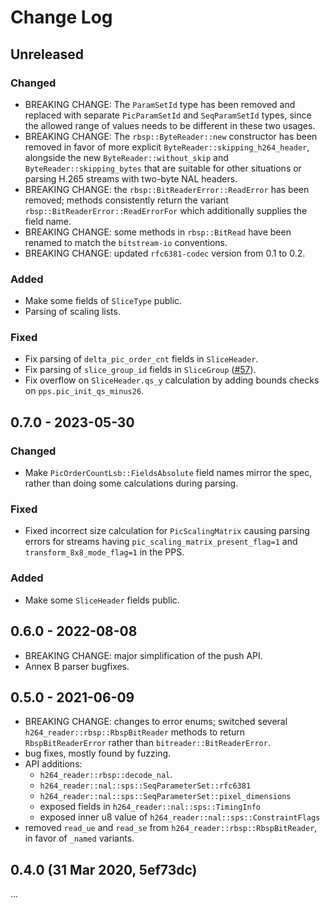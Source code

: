 # Change Log

## Unreleased

### Changed

*   BREAKING CHANGE: The `ParamSetId` type has been removed and replaced with separate `PicParamSetId` and
    `SeqParamSetId` types, since the allowed range of values needs to be different in these two usages.
*   BREAKING CHANGE: The `rbsp::ByteReader::new` constructor has been removed in favor of more explicit
    `ByteReader::skipping_h264_header`, alongside the new `ByteReader::without_skip` and `ByteReader::skipping_bytes`
    that are suitable for other situations or parsing H.265 streams with two-byte NAL headers.
*   BREAKING CHANGE: the `rbsp::BitReaderError::ReadError` has been removed; methods consistently return
    the variant `rbsp::BitReaderError::ReadErrorFor` which additionally supplies the field name.
*   BREAKING CHANGE: some methods in `rbsp::BitRead` have been renamed to match the `bitstream-io` conventions.
*   BREAKING CHANGE: updated `rfc6381-codec` version from 0.1 to 0.2.

### Added

*   Make some fields of `SliceType` public.
*   Parsing of scaling lists.

### Fixed

*   Fix parsing of `delta_pic_order_cnt` fields in `SliceHeader`.
*   Fix parsing of `slice_group_id` fields in `SliceGroup` ([#57](https://github.com/dholroyd/h264-reader/issues/57)).
*   Fix overflow on `SliceHeader.qs_y` calculation by adding bounds checks on `pps.pic_init_qs_minus26`.

## 0.7.0 - 2023-05-30

### Changed
*   Make `PicOrderCountLsb::FieldsAbsolute` field names mirror the spec, rather than doing some calculations during
    parsing.

### Fixed
*   Fixed incorrect size calculation for `PicScalingMatrix` causing parsing errors for streams having
    `pic_scaling_matrix_present_flag=1` and `transform_8x8_mode_flag=1` in the PPS.

### Added
*   Make some `SliceHeader` fields public.

## 0.6.0 - 2022-08-08

*   BREAKING CHANGE: major simplification of the push API.
*   Annex B parser bugfixes.

## 0.5.0 - 2021-06-09

*   BREAKING CHANGE: changes to error enums; switched several
    `h264_reader::rbsp::RbspBitReader` methods to return `RbspBitReaderError`
    rather than `bitreader::BitReaderError`.
*   bug fixes, mostly found by fuzzing.
*   API additions:
    *   `h264_reader::rbsp::decode_nal`.
    *   `h264_reader::nal::sps::SeqParameterSet::rfc6381`
    *   `h264_reader::nal::sps::SeqParameterSet::pixel_dimensions`
    *   exposed fields in `h264_reader::nal::sps::TimingInfo`
    *   exposed inner u8 value of `h264_reader::nal::sps::ConstraintFlags`
*   removed `read_ue` and `read_se` from
    `h264_reader::rbsp::RbspBitReader`, in favor of `_named` variants.

## 0.4.0 (31 Mar 2020, 5ef73dc)

...
